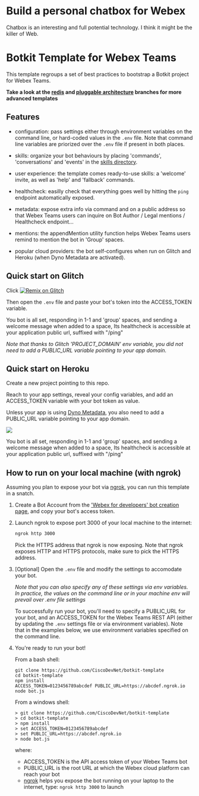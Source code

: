 # Build a personal chatbox for Webex

Chatbox is an interesting and full potential technology. I think it might be the killer of Web.

# Botkit Template for Webex Teams

This template regroups a set of best practices to bootstrap a Botkit project for Webex Teams.

**Take a look at the [redis](https://github.com/CiscoDevNet/botkit-template/tree/redis) and [pluggable architecture](https://github.com/CiscoDevNet/botkit-template/tree/plugin) branches for more advanced templates**


## Features

- configuration: pass settings either through environment variables on the command line, or hard-coded values in the `.env` file. Note that command line variables are priorized over the `.env` file if present in both places.

- skills: organize your bot behaviours by placing 'commands', 'conversations' and 'events' in the [skills directory](skills/README.md).

- user experience: the template comes ready-to-use skills: a 'welcome' invite, as well as 'help' and 'fallback' commands.

- healthcheck: easilly check that everything goes well by hitting the `ping` endpoint automatically exposed.

- metadata: expose extra info via command and on a public address so that Webex Teams users can inquire on Bot Author / Legal mentions / Healthcheck endpoint...

- mentions: the appendMention utility function helps Webex Teams users remind to mention the bot in 'Group' spaces.

- popular cloud providers: the bot self-configures when run on Glitch and Heroku (when Dyno Metadata are activated).


## Quick start on Glitch

Click [![Remix on Glitch](https://cdn.glitch.com/2703baf2-b643-4da7-ab91-7ee2a2d00b5b%2Fremix-button.svg)](https://glitch.com/edit/#!/import/github/CiscoDevNet/botkit-template)

Then open the `.env` file and paste your bot's token into the ACCESS_TOKEN variable.

You bot is all set, responding in 1-1 and 'group' spaces, and sending a welcome message when added to a space,
Its healthcheck is accessible at your application public url, suffixed with "/ping" 

_Note that thanks to Glitch 'PROJECT_DOMAIN' env variable, you did not need to add a PUBLIC_URL variable pointing to your app domain._


## Quick start on Heroku

Create a new project pointing to this repo.

Reach to your app settings, reveal your config variables, and add an ACCESS_TOKEN variable with your bot token as value.

Unless your app is using [Dyno Metadata](https://devcenter.heroku.com/articles/dyno-metadata), you also need to add a PUBLIC_URL variable pointing to your app domain.

![](docs/heroku_config-variables.png)

You bot is all set, responding in 1-1 and 'group' spaces, and sending a welcome message when added to a space,
Its healthcheck is accessible at your application public url, suffixed with "/ping" 


## How to run on your local machine (with ngrok)

Assuming you plan to expose your bot via [ngrok](https://ngrok.com),
you can run this template in a snatch.

1. Create a Bot Account from the ['Webex for developers' bot creation page](https://developer.webex.com/add-bot.html), and copy your bot's access token.

2. Launch ngrok to expose port 3000 of your local machine to the internet:

    ```sh
    ngrok http 3000
    ```

    Pick the HTTPS address that ngrok is now exposing. Note that ngrok exposes HTTP and HTTPS protocols, make sure to pick the HTTPS address.

3. [Optional] Open the `.env` file and modify the settings to accomodate your bot.

    _Note that you can also specify any of these settings via env variables. In practice, the values on the command line or in your machine env will prevail over .env file settings_

    To successfully run your bot, you'll need to specify a PUBLIC_URL for your bot, and an ACCESS_TOKEN for the Webex Teams REST API (either by updating the `.env` settings file or via environment variables). Note that in the examples below, we use environment variables specified on the command line.
    
4. You're ready to run your bot!

    From a bash shell:

    ```shell
    git clone https://github.com/CiscoDevNet/botkit-template
    cd botkit-template
    npm install
    ACCESS_TOKEN=0123456789abcdef PUBLIC_URL=https://abcdef.ngrok.io node bot.js
    ```

    From a windows shell:

    ```shell
    > git clone https://github.com/CiscoDevNet/botkit-template
    > cd botkit-template
    > npm install
    > set ACCESS_TOKEN=0123456789abcdef
    > set PUBLIC_URL=https://abcdef.ngrok.io
    > node bot.js
    ```

    where:

    - ACCESS_TOKEN is the API access token of your Webex Teams bot
    - PUBLIC_URL is the root URL at which the Webex cloud platform can reach your bot
    - [ngrok](http://ngrok.com) helps you expose the bot running on your laptop to the internet, type: `ngrok http 3000` to launch
